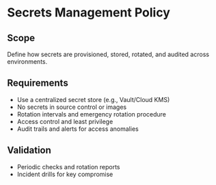 # Secrets Management Policy

## Scope

Define how secrets are provisioned, stored, rotated, and audited across environments.

## Requirements

- Use a centralized secret store (e.g., Vault/Cloud KMS)
- No secrets in source control or images
- Rotation intervals and emergency rotation procedure
- Access control and least privilege
- Audit trails and alerts for access anomalies

## Validation

- Periodic checks and rotation reports
- Incident drills for key compromise
